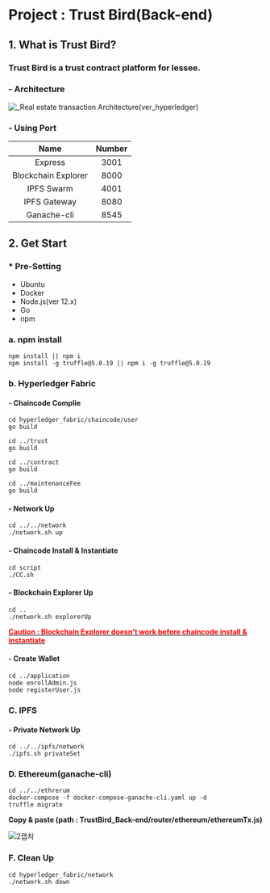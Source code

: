 # Project : Trust  Bird(Back-end)<br />

     
## 1. What is Trust Bird?


###   Trust Bird is a trust contract platform for lessee.   



###  - Architecture



![_Real estate transaction Architecture(ver_hyperledger)](https://user-images.githubusercontent.com/65533287/99356460-89408800-28ed-11eb-8520-49c6db65bed3.jpg)



### - Using Port

|        Name         | Number |
| :-----------------: | :----: |
|       Express       |  3001  |
| Blockchain Explorer |  8000  |
|     IPFS Swarm      |  4001  |
|    IPFS Gateway     |  8080  |
|     Ganache-cli     |  8545  |



## 2. Get Start

### * Pre-Setting

- Ubuntu
- Docker
- Node.js(ver 12.x)
- Go
- npm



### a. npm install

```
npm install || npm i
npm install -g truffle@5.0.19 || npm i -g truffle@5.0.19
```



### b. Hyperledger Fabric

#### - Chaincode Complie 

```
cd hyperledger_fabric/chaincode/user
go build

cd ../trust
go build

cd ../contract
go build

cd ../maintenanceFee
go build
```



#### - Network Up

```
cd ../../network
./network.sh up
```



#### - Chaincode Install & Instantiate

```
cd script
./CC.sh
```



#### - Blockchain Explorer Up

```
cd ..
./network.sh explorerUp
```

**<u><font color="red">Caution : Blockchain Explorer doesn't work before chaincode install & instantiate</font></u>** 



#### - Create Wallet

```
cd ../application
node enrollAdmin.js
node registerUser.js
```



### C. IPFS

#### - Private Network Up

```
cd ../../ipfs/network
./ipfs.sh privateSet
```



### D. Ethereum(ganache-cli)

```
cd ../../ethrerum
docker-compose -f docker-compose-ganache-cli.yaml up -d
truffle migrate
```

**Copy & paste (path : TrustBird_Back-end/router/ethereum/ethereumTx.js)**

![2캡처](https://user-images.githubusercontent.com/65533287/99360124-78931080-28f3-11eb-8cbf-a51dba8e25f8.PNG)



### F. Clean Up

```
cd hyperledger_fabric/network
./network.sh down
```
